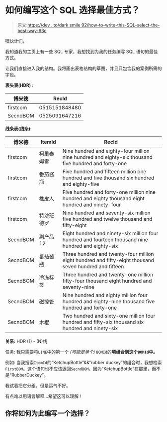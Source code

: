 # 如何编写这个 SQL 选择最佳方式？

> 原文:[https://dev . to/dark smile 92/how-to-write-this-SQL-select-the-best-way-63c](https://dev.to/darksmile92/how-to-write-this-sql-select-the-best-way-63c)

嘿伙计们，

我知道我的主页上有一些 SQL 专家，我想找到为我的任务编写 SQL 语句的最佳方式。

让我们直接进入我的结构。我将画出表格结构的草图，并且只包含我的案例所需的字段。

**表头表(HDR)** :

| 博米德 | RecId |
| --- | --- |
| firstcom | 0515151848480 |
| SecndBOM | 0525091647216 |

**线条表(线条)**:

| 博米德 | ItemId | RecId |
| --- | --- | --- |
| firstcom | 柯里泰姆雷 | Nine hundred and eighty-four million nine hundred and eighty-six thousand five hundred and forty-one |
| firstcom | 番茄酱瓶 | Five hundred and fifteen million one hundred and five thousand six hundred and eighty-five |
| firstcom | 橡皮人 | Five hundred and forty-one million nine hundred and eighty thousand eight hundred and ninety-four |
| firstcom | 特沙班德罗 | Nine hundred and seventy-six million five hundred and twelve thousand and fifty-eight |
| SecndBOM | 副产品 12 | Eight hundred and ninety-six million four hundred and fourteen thousand nine hundred and eighty-six |
| SecndBOM | 番茄酱瓶 | Three hundred and twenty-four million eight hundred and fifty-eight thousand seven hundred and fifteen |
| SecndBOM | 冷冻标签 | Three hundred and twenty-one million fifty-four thousand eight hundred and seventy-nine |
| SecndBOM | 磁控管 | Nine hundred and eighty million four hundred and eighty-nine thousand five hundred and forty-one |
| SecndBOM | 木棍 | Two hundred and sixty-one million four hundred and fifty-six thousand six hundred and ninety-six |

**关系:** HDR (1) - (N)线

任务:
我只需要将`LINE`中的第一个 *(可能是单个)* `BOMId`的**项组合到这个`BOMId`中。**

例如:
当我搜索`ItemId`的“KetchupBottle”&&“rubber duckey”的组合时，我想检索`FirstBOM`。这个语句也不应该返回`SecndBOM`，因为“KetchupBottle”在那里，而不是“RubberDuckey”。

我试着把它分组，但是运气不好。

有点难以用语言解释...希望这可以理解！

## 你将如何为此编写一个选择？